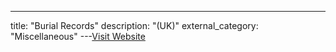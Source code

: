 ---
title: "Burial Records"
description: "(UK)"
external_category: "Miscellaneous"
---[Visit Website](http://www.asedonline.com)

